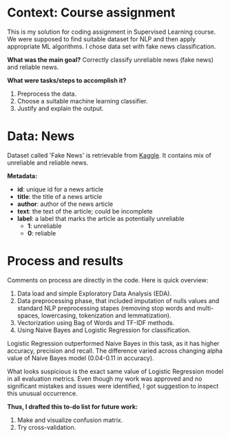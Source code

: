# Context: Course assignment
This is my solution for coding assignment in Supervised Learning course. We were supposed to find suitable dataset for NLP and then apply appropriate ML algorithms. I chose data set with fake news classification.

**What was the main goal?** Correctly classify unreliable news (fake news) and reliable news.

**What were tasks/steps to accomplish it?**
1. Preprocess the data.
2. Choose a suitable machine learning classifier.
3. Justify and explain the output.

# Data: News
Dataset called 'Fake News' is retrievable from [Kaggle](https://www.kaggle.com/competitions/fake-news/overview). It contains mix of unreliable and reliable news.

**Metadata:**
- **id**: unique id for a news article
- **title**: the title of a news article
- **author**: author of the news article
- **text**: the text of the article; could be incomplete
- **label**: a label that marks the article as potentially unreliable
    - **1**: unreliable
    - **0**: reliable

# Process and results
Comments on process are directly in the code. Here is quick overview:
1. Data load and simple Exploratory Data Analysis (EDA).
2. Data preprocessing phase, that included imputation of nulls values and standard NLP preprocessing stapes (removing stop words and multi-spaces, lowercasing, tokenization and lemmatization).
3. Vectorization using Bag of Words and TF-IDF methods.
4. Using Naive Bayes and Logistic Regression for classification.

Logistic Regression outperformed Naive Bayes in this task, as it has higher accuracy, precision and recall. The difference varied across changing alpha value of Naive Bayes model (0.04-0.11 in accuracy).

What looks suspicious is the exact same value of Logistic Regression model in all evaluation metrics. Even though my work was approved and no significant mistakes and issues were identified, I got suggestion to inspect this unusual occurrence.

**Thus, I drafted this to-do list for future work:**
1. Make and visualize confusion matrix.
2. Try cross-validation.